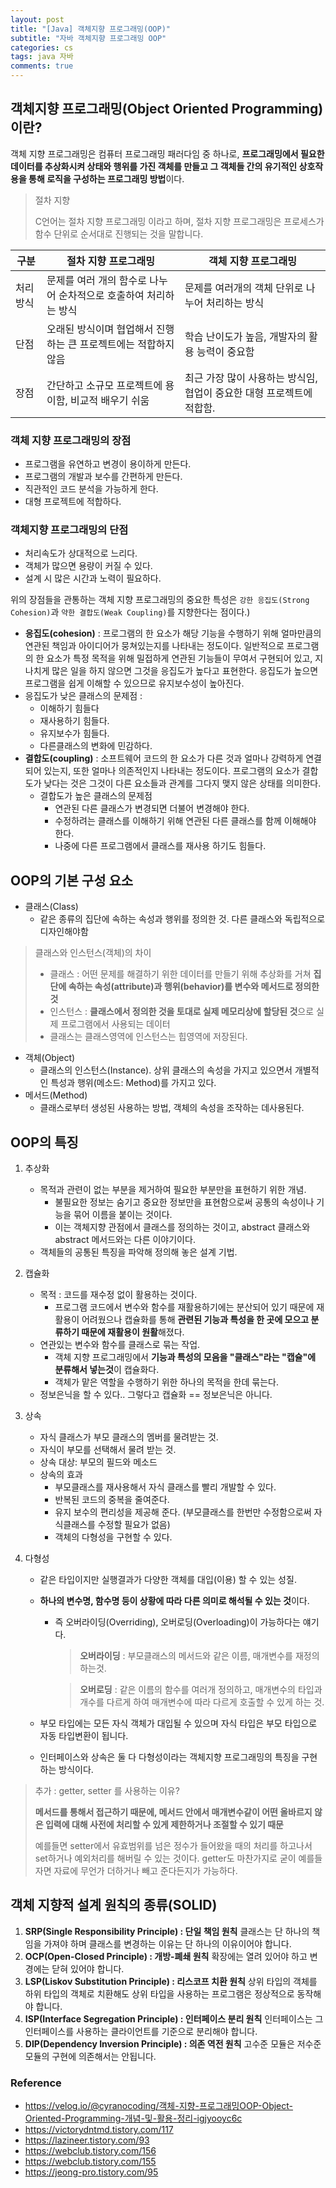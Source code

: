 ```yaml
---
layout: post
title: "[Java] 객체지향 프로그래밍(OOP)"
subtitle: "자바 객체지향 프로그래밍 OOP"
categories: cs
tags: java 자바 
comments: true
---
```


## 객체지향 프로그래밍(Object Oriented Programming)이란?

객체 지향 프로그래밍은 컴퓨터 프로그래밍 패러다임 중 하나로, **프로그래밍에서 필요한 데이터를 추상화시켜 상태와 행위를 가진 객체를 만들고 그 객체들 간의 유기적인 상호작용을 통해 로직을 구성하는 프로그래밍 방법**이다.

> 절차 지향
>
> C언어는 절차 지향 프로그래밍 이라고 하며, 절차 지향 프로그래밍은 프로세스가 함수 단위로 순서대로 진행되는 것을 말합니다.

| 구분     | 절차 지향 프로그래밍                                         | 객체 지향 프로그래밍                                         |
| -------- | ------------------------------------------------------------ | ------------------------------------------------------------ |
| 처리방식 | 문제를 여러 개의 함수로 나누어 순차적으로 호출하여 처리하는 방식 | 문제를 여러개의 객체 단위로 나누어 처리하는 방식             |
| 단점     | 오래된 방식이며 협업해서 진행하는 큰 프로젝트에는 적합하지 않음 | 학습 난이도가 높음, 개발자의 활용 능력이 중요함              |
| 장점     | 간단하고 소규모 프로젝트에 용이함, 비교적 배우기 쉬움        | 최근 가장 많이 사용하는 방식임, 협업이 중요한 대형 프로젝트에 적합함. |

### 객체 지향 프로그래밍의 장점

- 프로그램을 유연하고 변경이 용이하게 만든다.
- 프로그램의 개발과 보수를 간편하게 만든다.
- 직관적인 코드 분석을 가능하게 한다.
- 대형 프로젝트에 적합하다.

### 객체지향 프로그래밍의 단점

- 처리속도가 상대적으로 느리다.
- 객체가 많으면 용량이 커질 수 있다.
- 설계 시 많은 시간과 노력이 필요하다.

위의 장점들을 관통하는 객체 지향 프로그래밍의 중요한 특성은 `강한 응집도(Strong Cohesion)`과 `약한 결합도(Weak Coupling)`를 지향한다는 점이다.)

- **응집도(cohesion)** : 프로그램의 한 요소가 해당 기능을 수행하기 위해 얼마만큼의 연관된 책임과 아이디어가 뭉쳐있는지를 나타내는 정도이다. 일반적으로 프로그램의 한 요소가 특정 목적을 위해 밀접하게 연관된 기능들이 무여서 구현되어 있고, 지나치게 많은 일을 하지 않으면 그것을 응집도가 높다고 표현한다. 응집도가 높으면 프로그램을 쉽게 이해할 수 있으므로 유지보수성이 높아진다.
- 응집도가 낮은 클래스의 문제점 :
  - 이해하기 힘들다
  - 재사용하기 힘들다.
  - 유지보수가 힘들다.
  - 다른클래스의 변화에 민감하다.
- **결합도(coupling)** : 소프트웨어 코드의 한 요소가 다른 것과 얼마나 강력하게 연결되어 있는지, 또한 얼마나 의존적인지 나타내는 정도이다. 프로그램의 요소가 결합도가 낮다는 것은 그것이 다른 요소들과 관계를 그다지 맺지 않은 상태를 의미한다.
  - 결합도가 높은 클래스의 문제점
    - 연관된 다른 클래스가 변경되면 더불어 변경해야 한다.
    - 수정하려는 클래스를 이해하기 위해 연관된 다른 클래스를 함께 이해해야 한다.
    - 나중에 다른 프로그램에서 클래스를 재사용 하기도 힘들다.

## OOP의 기본 구성 요소

- 클래스(Class)
  - 같은 종류의 집단에 속하는 속성과 행위를 정의한 것. 다른 클래스와 독립적으로 디자인해야함

> 클래스와 인스턴스(객체)의 차이
>
> - 클래스 : 어떤 문제를 해결하기 위한 데이터를 만들기 위해 추상화를 거쳐 **집단에 속하는 속성(attribute)과 행위(behavior)를 변수와 메서드로 정의한 것**
> - 인스턴스 : **클래스에서 정의한 것을 토대로 실제 메모리상에 할당된 것**으로 실제 프로그램에서 사용되는 데이터
> - 클래스는 클래스영역에 인스턴스는 힙영역에 저장된다.

- 객체(Object)
  - 클래스의 인스턴스(Instance). 상위 클래스의 속성을 가지고 있으면서 개별적인 특성과 행위(메소드: Method)를 가지고 있다.
- 메서드(Method)
  - 클래스로부터 생성된 사용하는 방법, 객체의 속성을 조작하는 데사용된다.

## OOP의 특징

1. 추상화

   - 목적과 관련이 없는 부분을 제거하여 필요한 부분만을 표현하기 위한 개념.
     - 불필요한 정보는 숨기고 중요한 정보만을 표현함으로써 공통의 속성이나 기능을 묶어 이름을 붙이는 것이다.
     - 이는 객체지향 관점에서 클래스를 정의하는 것이고, abstract 클래스와 abstract 메서드와는 다른 이야기이다.
   - 객체들의 공통된 특징을 파악해 정의해 놓은 설계 기법.

2. 캡슐화

   - 목적 : 코드를 재수정 없이 활용하는 것이다.
     - 프로그램 코드에서 변수와 함수를 재활용하기에는 분산되어 있기 때문에 재활용이 어려웠으나 캡슐화를 통해 **관련된 기능과 특성을 한 곳에 모으고 분류하기 때문에 재활용이 원활**해졌다.
   - 연관있는 변수와 함수를 클래스로 묶는 작업.
     - 객체 지향 프로그래밍에서 **기능과 특성의 모음을 "클래스"라는 "캡슐"에 분류해서 넣는것**이 캡슐화다.
     - 객체가 맡은 역할을 수행하기 위한 하나의 목적을 한데 묶는다.
   - 정보은닉을 할 수 있다.. 그렇다고 캡슐화 == 정보은닉은 아니다.

3. 상속

   - 자식 클래스가 부모 클래스의 멤버를 물려받는 것.
   - 자식이 부모를 선택해서 물려 받는 것.
   - 상속 대상: 부모의 필드와 메소드
   - 상속의 효과
     - 부모클래스를 재사용해서 자식 클래스를 빨리 개발할 수 있다.
     - 반복된 코드의 중복을 줄여준다.
     - 유지 보수의 편리성을 제공해 준다. (부모클래스를 한번만 수정함으로써 자식클래스를 수정할 필요가 없음)
     - 객체의 다형성을 구현할 수 있다.

4. 다형성

   - 같은 타입이지만 실행결과가 다양한 객체를 대입(이용) 할 수 있는 성질.

   - **하나의 변수명, 함수명 등이 상황에 따라 다른 의미로 해석될 수 있는 것**이다.

     - 즉 오버라이딩(Overriding), 오버로딩(Overloading)이 가능하다는 얘기다.

       > **오버라이딩** : 부모클래스의 메서드와 같은 이름, 매개변수를 재정의 하는것.

       > **오버로딩** : 같은 이름의 함수를 여러개 정의하고, 매개변수의 타입과 개수를 다르게 하여 매개변수에 따라 다르게 호출할 수 있게 하는 것.

   - 부모 타입에는 모든 자식 객체가 대입될 수 있으며 자식 타입은 부모 타입으로 자동 타입변환이 됩니다.

   - 인터페이스와 상속은 둘 다 다형성이라는 객체지향 프로그래밍의 특징을 구현하는 방식이다.

> 추가 : getter, setter 를 사용하는 이유?
>
> **메서드를 통해서 접근하기 때문에, 메서드 안에서 매개변수같이 어떤 올바르지 않은 입력에 대해 사전에 처리할 수 있게 제한하거나 조절할 수 있기 때문**
>
> 예를들면 setter에서 유효범위를 넘은 정수가 들어왔을 때의 처리를 하고나서 set하거나 예외처리를 해버릴 수 있는 것이다. getter도 마찬가지로 굳이 예를들자면 자료에 무언가 더하거나 빼고 준다든지가 가능하다.

## 객체 지향적 설계 원칙의 종류(SOLID)

1. **SRP(Single Responsibility Principle) : 단일 책임 원칙**
   클래스는 단 하나의 책임을 가져야 하며 클래스를 변경하는 이유는 단 하나의 이유이어야 합니다.
2. **OCP(Open-Closed Principle) : 개방-폐쇄 원칙**
   확장에는 열려 있어야 하고 변경에는 닫혀 있어야 합니다.
3. **LSP(Liskov Substitution Principle) : 리스코프 치환 원칙**
   상위 타입의 객체를 하위 타입의 객체로 치환해도 상위 타입을 사용하는 프로그램은 정상적으로 동작해야 합니다.
4. **ISP(Interface Segregation Principle) : 인터페이스 분리 원칙**
   인터페이스는 그 인터페이스를 사용하는 클라이언트를 기준으로 분리해야 합니다.
5. **DIP(Dependency Inversion Principle) : 의존 역전 원칙**
   고수준 모듈은 저수준 모듈의 구현에 의존해서는 안됩니다.

### Reference

- https://velog.io/@cyranocoding/객체-지향-프로그래밍OOP-Object-Oriented-Programming-개념-및-활용-정리-igjyooyc6c
- https://victorydntmd.tistory.com/117
- https://lazineer.tistory.com/93
- https://webclub.tistory.com/156
- https://webclub.tistory.com/155
- https://jeong-pro.tistory.com/95